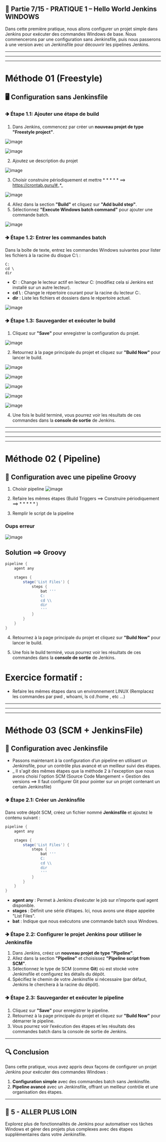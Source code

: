 ## 📝 Partie 7/15 - PRATIQUE 1 – Hello World Jenkins WINDOWS

Dans cette première pratique, nous allons configurer un projet simple dans Jenkins pour exécuter des commandes Windows de base. Nous commencerons par une configuration sans Jenkinsfile, puis nous passerons à une version avec un Jenkinsfile pour découvrir les pipelines Jenkins.

---
---
---

# Méthode 01 (Freestyle)

## 🖥️ Configuration sans Jenkinsfile

### 🡺 **Étape 1.1: Ajouter une étape de build**
1. Dans Jenkins, commencez par créer un **nouveau projet de type "Freestyle project"**.

![image](https://github.com/user-attachments/assets/8ddcb30f-de77-4f5e-af74-ebc4440fd4b1)

![image](https://github.com/user-attachments/assets/d6927b06-b285-4a65-801b-0fd87d883a30)

2. Ajoutez ue description du projet

![image](https://github.com/user-attachments/assets/36636d1e-a20f-4f9e-823f-df1c311315b5)

3. Choisir construire périodiquement et mettre * * * * * ==­­­> https://crontab.guru/#*_*_*_*_*

![image](https://github.com/user-attachments/assets/9f755d41-4a82-4ba6-8d08-12e4ac191fcd)


4. Allez dans la section **"Build"** et cliquez sur **"Add build step"**.
5. Sélectionnez **"Execute Windows batch command"** pour ajouter une commande batch.

![image](https://github.com/user-attachments/assets/fabb5186-d34f-4627-915c-6265cef0c0ad)


### 🡺 **Étape 1.2: Entrer les commandes batch**
Dans la boîte de texte, entrez les commandes Windows suivantes pour lister les fichiers à la racine du disque C:\ :

```batch
C:
cd \
dir
```

- **C:** : Change le lecteur actif en lecteur C: (modifiez cela si Jenkins est installé sur un autre lecteur).
- **cd \\** : Change le répertoire courant pour la racine du lecteur C:.
- **dir** : Liste les fichiers et dossiers dans le répertoire actuel.

![image](https://github.com/user-attachments/assets/7e51519a-bd0f-423c-bbc8-f19a3de9ba8e)


### 🡺 **Étape 1.3: Sauvegarder et exécuter le build**
1. Cliquez sur **"Save"** pour enregistrer la configuration du projet.

![image](https://github.com/user-attachments/assets/81f500fc-4bce-4898-af71-961b4059bdef)


2. Retournez à la page principale du projet et cliquez sur **"Build Now"** pour lancer le build.

![image](https://github.com/user-attachments/assets/8d31c972-7067-477f-833f-a2a33b3ee273)

![image](https://github.com/user-attachments/assets/06ea14f7-64be-47c9-9dea-d3008a9cd3e5)

![image](https://github.com/user-attachments/assets/44dc1a4c-c31d-4596-b4e0-0c180944501b)

![image](https://github.com/user-attachments/assets/b39bef63-dfa0-4057-9271-26c4a92829e2)

![image](https://github.com/user-attachments/assets/1a7eba01-8924-4f7c-b07a-5d0febda62ae)


4. Une fois le build terminé, vous pourrez voir les résultats de ces commandes dans la **console de sortie** de Jenkins.

---


---
---
---

# Méthode 02 ( Pipeline)

## 📝 Configuration avec une pipeline Groovy

1. Choisir pipeline
![image](https://github.com/user-attachments/assets/46125fca-a2e3-49c7-a108-1f5f483360f9)

2. Refaire les mêmes étapes (Build Triggers ==> Construire périodiquement ==> * * * * * )
3. Remplir le script de la pipeline

### Oups erreur 
![image](https://github.com/user-attachments/assets/85a4ceb3-dc6b-42a7-a890-2abaad3f7975)

## Solution ==> Groovy

```groovy
pipeline {
    agent any

    stages {
        stage('List Files') {
            steps {
                bat '''
                C:
                cd \\
                dir
                '''
            }
        }
    }
}
```

4. Retournez à la page principale du projet et cliquez sur **"Build Now"** pour lancer le build.

5. Une fois le build terminé, vous pourrez voir les résultats de ces commandes dans la **console de sortie** de Jenkins.


# Exercice formatif :
- Refaire les mêmes étapes dans un environnement LINUX (Remplacez les commandes par pwd , whoami, ls cd /home , etc ...)

---
---
---

# Méthode 03 (SCM + JenkinsFile)


## 📝 Configuration avec Jenkinsfile

- Passons maintenant à la configuration d’un pipeline en utilisant un Jenkinsfile, pour un contrôle plus avancé et un meilleur suivi des étapes.
- _ Il s'agit des mêmes étapes que la méthode 2 à l'exception que nous avons choisi l'option SCM (Source Code Mangement = Gestion des versions ==> Il faut configurer Git pour pointer sur un projet contenant un certain Jenkinsfile)


### 🡺 **Étape 2.1: Créer un Jenkinsfile**
Dans votre dépôt SCM, créez un fichier nommé **Jenkinsfile** et ajoutez le contenu suivant :

```groovy
pipeline {
    agent any

    stages {
        stage('List Files') {
            steps {
                bat '''
                C:
                cd \\
                dir
                '''
            }
        }
    }
}
```

- **agent any** : Permet à Jenkins d’exécuter le job sur n’importe quel agent disponible.
- **stages** : Définit une série d’étapes. Ici, nous avons une étape appelée "List Files".
- **bat** : Indique que nous exécutons une commande batch sous Windows.

### 🡺 **Étape 2.2: Configurer le projet Jenkins pour utiliser le Jenkinsfile**
1. Dans Jenkins, créez un **nouveau projet de type "Pipeline"**.
2. Allez dans la section **"Pipeline"** et choisissez **"Pipeline script from SCM"**.
3. Sélectionnez le type de SCM (comme **Git**) où est stocké votre Jenkinsfile et configurez les détails du dépôt.
4. Spécifiez le chemin de votre Jenkinsfile si nécessaire (par défaut, Jenkins le cherchera à la racine du dépôt).

### 🡺 **Étape 2.3: Sauvegarder et exécuter le pipeline**
1. Cliquez sur **"Save"** pour enregistrer le pipeline.
2. Retournez à la page principale du projet et cliquez sur **"Build Now"** pour démarrer le pipeline.
3. Vous pourrez voir l’exécution des étapes et les résultats des commandes batch dans la console de sortie de Jenkins.

---

## 🔍 Conclusion

Dans cette pratique, vous avez appris deux façons de configurer un projet Jenkins pour exécuter des commandes Windows :

1. **Configuration simple** avec des commandes batch sans Jenkinsfile.
2. **Pipeline avancé** avec un Jenkinsfile, offrant un meilleur contrôle et une organisation des étapes.

---

## 🌱 5 - ALLER PLUS LOIN

Explorez plus de fonctionnalités de Jenkins pour automatiser vos tâches Windows et gérer des projets plus complexes avec des étapes supplémentaires dans votre Jenkinsfile.
